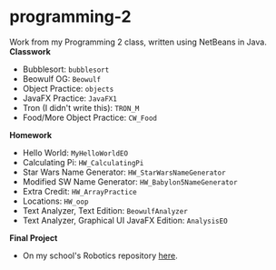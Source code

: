 # programming-2
Work from my Programming 2 class, written using NetBeans in Java.  
**Classwork**
- Bubblesort: `bubblesort`
- Beowulf OG: `Beowulf`
- Object Practice: `objects`
- JavaFX Practice: `JavaFX1`
- Tron (I didn't write this): `TRON_M`
- Food/More Object Practice: `CW_Food`

**Homework**
- Hello World: `MyHelloWorldEO`
- Calculating Pi: `HW_CalculatingPi`
- Star Wars Name Generator: `HW_StarWarsNameGenerator`
- Modified SW Name Generator: `HW_Babylon5NameGenerator`
- Extra Credit: `HW_ArrayPractice`
- Locations: `HW_oop`
- Text Analyzer, Text Edition: `BeowulfAnalyzer`
- Text Analyzer, Graphical UI JavaFX Edition: `AnalysisEO`

**Final Project**
- On my school's Robotics repository [here](https://github.com/EastsidePreparatorySchool/SkyStone/tree/eoreizy/programming2 "EastsidePreparatorySchool/Skystone at eoreizy/programming2").
